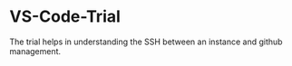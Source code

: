 # VS-Code-Trial
The trial helps in understanding the SSH between an instance and github management.
